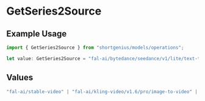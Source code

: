 # GetSeries2Source

## Example Usage

```typescript
import { GetSeries2Source } from "shortgenius/models/operations";

let value: GetSeries2Source = "fal-ai/bytedance/seedance/v1/lite/text-to-video";
```

## Values

```typescript
"fal-ai/stable-video" | "fal-ai/kling-video/v1.6/pro/image-to-video" | "fal-ai/minimax/hailuo-02/standard/image-to-video" | "fal-ai/minimax/hailuo-02/pro/image-to-video" | "fal-ai/bytedance/seedance/v1/lite/image-to-video" | "fal-ai/bytedance/seedance/v1/lite/text-to-video" | "fal-ai/veo3"
```